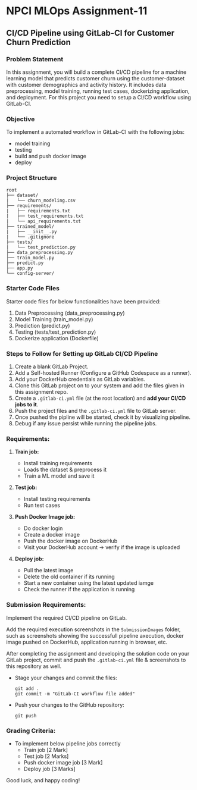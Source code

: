 # NPCI MLOps Assignment-11
## CI/CD Pipeline using GitLab-CI for Customer Churn Prediction

### Problem Statement
In this assignment, you will build a complete CI/CD pipeline for a machine learning model that predicts customer churn using the customer-dataset with customer demographics and activity history. It includes data preprocessing, model training, running test cases, dockerizing application, and deployment. For this project you need to setup a CI/CD workflow using GitLab-CI.

### Objective
To implement a automated workflow in GitLab-CI with the following jobs:
- model training
- testing
- build and push docker image
- deploy


### Project Structure

   ```
   root
   ├── dataset/
   |   └── churn_modeling.csv
   ├── requirements/
   |   ├── requirements.txt
   |   ├── test_requirements.txt
   |   └── api_requirements.txt
   ├── trained_model/
   |   ├── __init__.py
   |   └── .gitignore
   ├── tests/
   |   └── test_prediction.py
   ├── data_preprocessing.py
   ├── train_model.py
   ├── predict.py
   ├── app.py
   └── config-server/
   ```


### Starter Code Files
Starter code files for below functionalities have been provided:
1. Data Preprocessing (data_preprocessing.py)
2. Model Training (train_model.py)
3. Prediction (predict.py)
4. Testing (tests/test_prediction.py)
5. Dockerize application (Dockerfile)


### Steps to Follow for Setting up GitLab CI/CD Pipeline

1. Create a blank GitLab Project.
2. Add a Self-hosted Runner (Configure a GitHub Codespace as a runner).
3. Add your DockerHub credentials as GitLab variables.
4. Clone this GitLab project on to your system and add the files given in this assignment repo.
5. Create a `.gitlab-ci.yml` file (at the root location) and **add your CI/CD jobs to it**.
6. Push the project files and the `.gitlab-ci.yml` file to GitLab server.
7. Once pushed the pipline will be started, check it by visualizing pipeline.
8. Debug if any issue persist while running the pipeline jobs.


### Requirements:

1. **Train job:**
   - Install training requirements
   - Loads the dataset & preprocess it
   - Train a ML model and save it

2. **Test job:**
   - Install testing requirements
   - Run test cases

3. **Push Docker Image job:**
   - Do docker login
   - Create a docker image
   - Push the docker image on DockerHub
   - Visit your DockerHub account → verify if the image is uploaded

5. **Deploy job:**
   - Pull the latest image
   - Delete the old container if its running
   - Start a new container using the latest updated iamge
   - Check the runner if the application is running


### Submission Requirements:
Implement the required CI/CD pipeline on GitLab.

Add the required execution screenshots in the `SubmissionImages` folder, such as screenshots showing the successfull pipeline axecution, docker image pushed on DockerHub, application running in browser, etc.

After completing the assignment and developing the solution code on your GitLab project, commit and push the `.gitlab-ci.yml` file & screenshots to this repository as well. 
  - Stage your changes and commit the files:
    ```
    git add .
    git commit -m "GitLab-CI workflow file added"
    ```
  - Push your changes to the GitHub repository:
    ```
    git push
    ```

### Grading Criteria:
- To implement below pipeline jobs correctly
  - Train job [2 Mark]
  - Test job [2 Marks]
  - Push docker image job [3 Mark]
  - Deploy job [3 Marks]


Good luck, and happy coding!
